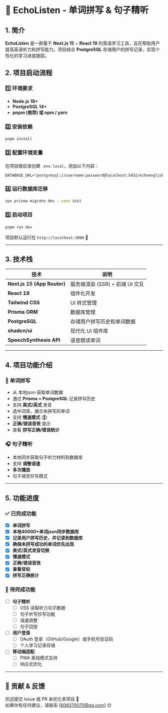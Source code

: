# 📖 EchoListen - 单词拼写 & 句子精听

## 1. 简介  
**EchoListen** 是一款基于 **Next.js 15** + **React 19** 的英语学习工具，旨在帮助用户提高英语听力和拼写能力。项目结合 **PostgreSQL** 存储用户的拼写记录，实现个性化的学习进度跟踪。

## 2. 项目启动流程  

### **1️⃣ 环境要求**
- **Node.js 18+**
- **PostgreSQL 14+**
- **pnpm (推荐) 或 npm / yarn**

### **2️⃣ 安装依赖**
```bash
pnpm install
```

### **3️⃣ 配置环境变量**  
在项目根目录创建 `.env.local`，添加以下内容：

```env
DATABASE_URL="postgresql://username:password@localhost:5432/echoenglish"
```

### **4️⃣ 运行数据库迁移**
```bash
npx prisma migrate dev --name init
```

### **5️⃣ 启动项目**
```bash
pnpm run dev
```
项目默认运行在 `http://localhost:3000` 🚀

---

## 3. 技术栈  

| 技术 | 说明 |
|------|------|
| **Next.js 15 (App Router)** | 服务端渲染 (SSR) + 前端 UI 交互 |
| **React 19** | 组件化开发 |
| **Tailwind CSS** | UI 样式管理 |
| **Prisma ORM** | 数据库管理 |
| **PostgreSQL** | 存储用户拼写历史和单词数据 |
| **shadcn/ui** | 现代化 UI 组件库 |
| **SpeechSynthesis API** | 语音朗读单词 |

---

## 4. 项目功能介绍  

### 📌 **单词拼写**
- 从 本地json 获取单词数据
- 通过 **Prisma + PostgreSQL** 记录拼写历史
- 支持 **美式/英式** 发音
- 选中词库，展示未拼写的单词
- 支持 **慢速模式** (🐢)
- **正确/错误音效** 提示
- 查看 **拼写正确/错误统计**

### 🎧 **句子精听**
- 本地同步获取句子听力材料到数据库
- 支持 **调整语速**
- **多次播放**
- 句子填空抄写模式

---

## 5. 功能进度  

### ✅ **已完成功能**
  - [x] **单词拼写**
  - [x] **本地40000+单词json同步数据库**
  - [x] **记录用户拼写历史，并记录到数据库**
  - [x] **确保未拼写成功的单词优先出现**
  - [x] **美式/英式发音切换**
  - [x] **慢速模式**
  - [x] **正确/错误音效**
  - [x] **查看音标**
  - [x] **拼写正确统计**

### 🚀 **待完成功能**
- [ ] **句子精听**
  - [ ] OSS 读取听力句子数据
  - [ ] 句子听写抄写功能
  - [ ] 语速调整
  - [ ] 句子回放
- [ ] **用户登录**
  - [ ] OAuth 登录（GitHub/Google）或手机号验证码
  - [ ] 个人学习记录存储
- [ ] **移动端适配**
  - [ ] PWA 离线模式支持
  - [ ] 响应式优化

---

## 📢 贡献 & 反馈  
欢迎提交 Issue 或 PR 来优化本项目 🎉  
如果你有任何建议，请联系 [609370075@qq.com] 😊
